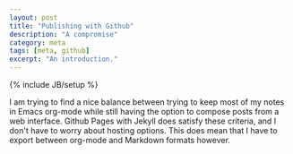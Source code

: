```yaml
---
layout: post
title: "Publishing with Github"
description: "A compromise"
category: meta 
tags: [meta, github]
excerpt: "An introduction."
---
```

{% include JB/setup %}

I am trying to find a nice balance between trying to keep most of my notes in Emacs org-mode while still having the option
to compose posts from a web interface. Github Pages with Jekyll does satisfy these criteria, and I don't have to worry about 
hosting options. This does mean that I have to export between org-mode and Markdown formats however.
